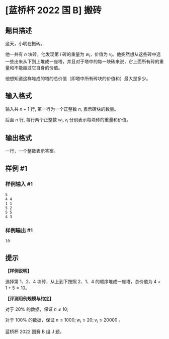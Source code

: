 # [蓝桥杯 2022 国 B] 搬砖

## 题目描述

这天，小明在搬砖。

他一共有 $n$ 块砖，他发现第 $i$ 砖的重量为 $w_{i}$，价值为 $v_{i}$。他突然想从这些砖中选一些出来从下到上堆成一座塔，并且对于塔中的每一块砖来说，它上面所有砖的重量和不能超过它自身的价值。

他想知道这样堆成的塔的总价值（即塔中所有砖块的价值和）最大是多少。


## 输入格式

输入共 $n+1$ 行, 第一行为一个正整数 $n$, 表示砖块的数量。

后面 $n$ 行, 每行两个正整数 $w_{i}, v_{i}$ 分别表示每块砖的重量和价值。

## 输出格式

一行，一个整数表示答案。

## 样例 #1

### 样例输入 #1
```
5
4 4
1 1
5 2
5 5
4 3
```

### 样例输出 #1

```
10
```

## 提示

**【样例说明】**

选择第 $1$、$2$、$4$ 块砖，从上到下按照 $2$、$1$、$4$ 的顺序堆成一座塔，总价值为 $4+1+5=10$。

**【评测用例规模与约定】**

对于 $20 \%$ 的数据，保证 $n \leq 10$;

对于 $100 \%$ 的数据，保证 $n \leq 1000 ; w_{i} \leq 20 ; v_{i} \leq 20000$ 。

蓝桥杯 2022 国赛 B 组 J 题。
